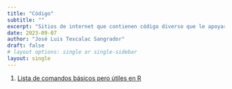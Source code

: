 ```yaml
---
title: "Código"
subtitle: ""
excerpt: "Sitios de internet que contienen código diverso que le apoyará a resolver y complementar algunas de las actividades del curso."
date: 2023-09-07
author: "José Luis Texcalac Sangrador"
draft: false
# layout options: single or single-sidebar
layout: single
---
```


1. [Lista de comandos básicos pero útiles en R](https://gist.github.com/rocarvaj/1b9587518ee4373aa5d4ebee94bf4116)

